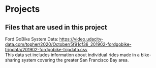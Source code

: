 # Projects

## Files that are used in this project
Ford GoBike System Data: https://video.udacity-data.com/topher/2020/October/5f91cf38_201902-fordgobike-tripdata/201902-fordgobike-tripdata.csv
<br>This data set includes information about individual rides made in a bike-sharing system covering the greater San Francisco Bay area.
